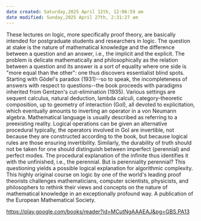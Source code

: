 ```yaml
---
date created: Saturday,2025 April 12th, 12:06:59 am
date modified: Sunday,2025 April 27th, 2:31:27 am
---
```


These lectures on logic, more specifically proof theory, are basically intended for postgraduate students and researchers in logic. The question at stake is the nature of mathematical knowledge and the difference between a question and an answer, i.e., the implicit and the explicit. The problem is delicate mathematically and philosophically as the relation between a question and its answer is a sort of equality where one side is "more equal than the other": one thus discovers essentialist blind spots. Starting with Gödel's paradox (1931)--so to speak, the incompleteness of answers with respect to questions--the book proceeds with paradigms inherited from Gentzen's cut-elimination (1935). Various settings are sequent calculus, natural deduction, lambda calculi, category-theoretic composition, up to geometry of interaction (GoI), all devoted to explicitation, which eventually amounts to inverting an operator in a von Neumann algebra. Mathematical language is usually described as referring to a preexisting reality. Logical operations can be given an alternative procedural typically, the operators involved in GoI are invertible, not because they are constructed according to the book, but because logical rules are those ensuring invertibility. Similarly, the durability of truth should not be taken for one should distinguish between imperfect (perennial) and perfect modes. The procedural explanation of the infinite thus identifies it with the unfinished, i.e., the perennial. But is perenniality perennial? This questioning yields a possible logical explanation for algorithmic complexity. This highly original course on logic by one of the world's leading proof theorists challenges mathematicians, computer scientists, physicists, and philosophers to rethink their views and concepts on the nature of mathematical knowledge in an exceptionally profound way. A publication of the European Mathematical Society.

https://play.google.com/books/reader?id=MCutNgAAAEAJ&pg=GBS.PA13